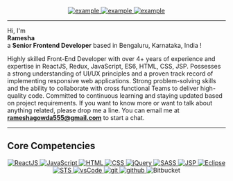 <p align ="center">
   <a  href="" target="_blank">
    <img src="https://img.shields.io/badge/My_Website-000000?style=for-the-badge&logo=Microsoft-edge&logoColor=white" alt="example"/>
  </a>
  <a href="mailto:rameshagowda555@gmail.com" target="_blank">
    <img src="https://img.shields.io/badge/Gmail-D14836?style=for-the-badge&logo=gmail&logoColor=white" alt="example"/>
  </a>
  <a href="https://www.linkedin.com/in/ramesha-4a80a8175/" target="_blank">
    <img src="https://img.shields.io/badge/LinkedIn-0077B5?style=for-the-badge&logo=linkedin&logoColor=white" alt="example"/>
  </a>
</p>
<hr/>
Hi, I'm <br/>
<Strong>Ramesha</Strong><br/> 
a <Strong>Senior Frontend Developer</Strong> based in Bengaluru, Karnataka, India !

<p align ="left">
   Highly skilled Front-End Developer with over 4+ years of experience and expertise in ReactJS, Redux, JavaScript, ES6, HTML, CSS, JSP.
   Possesses a strong understanding of UI/UX principles and a proven track record of implementing responsive web applications.
   Strong problem-solving skills and the ability to collaborate with cross functional Teams to deliver high-quality code.
   Committed to continuous learning and staying updated based on project requirements.
   If you want to know more or want to talk about anything related, please drop me a line.
   You can email me at <a href="mailto:rameshagowda555@gmail.com"><strong>rameshagowda555@gmail.com</strong></a> to start a chat.
</p>
<hr/>

<h2>Core Competencies</h2>
<p align="center">
  
   <a href="" target="_blank">
     <img alt="ReactJS" src="https://img.shields.io/badge/ReactJS-white?style=for-the-badge&logo=React&logoColor=white&color=skyblue">
  </a>
  
  <a href="" target="_blank">
    <img alt="JavaScript" src="https://img.shields.io/badge/JavaScript-white?style=for-the-badge&logo=JavaScript&logoColor=white&color=yellow">
  </a>
  
   <a href="" target="_blank">
     <img alt="HTML" src="https://img.shields.io/badge/HTML-white?style=for-the-badge&logo=html5&logoColor=white&color=orange">
  </a>

   <a href="" target="_blank">
    <img alt="CSS" src="https://img.shields.io/badge/CSS-white?style=for-the-badge&logo=css3&logoColor=white&color=blue">
  </a>
  
   <a href="" target="_blank">
    <img alt="jQuery" src="https://img.shields.io/badge/Jquery-white?style=for-the-badge&logo=jquery&logoColor=white&color=darkblue">
  </a>

   <a href="" target="_blank">
    <img alt="SASS" src="https://img.shields.io/badge/SASS-white?style=for-the-badge&logo=sass&logoColor=white&color=pink">
  </a>

   <a href="" target="_blank">
    <img alt="JSP" src="https://img.shields.io/badge/JSP-white?style=for-the-badge&logo=JSP&logoColor=white&color=blue">
  </a>
  <a href="" target="_blank">
    <img alt="Eclipse" src="https://img.shields.io/badge/Eclipse-white?style=for-the-badge&logo=eclipse&logoColor=white&color=purple">
  </a>
  <a href="" target="_blank">
     <img alt="STS" src="https://img.shields.io/badge/STS-white?style=for-the-badge&logo=STS&logoColor=white&color=red">
  </a>
  <a href="" target="_blank">
    <img src="https://img.shields.io/badge/vscode-007ACC.svg?style=for-the-badge&logo=visualstudiocode&logoColor=white" alt="vsCode"/> 
  </a>
  <a href="" target="_blank">
    <img src="https://img.shields.io/badge/git-F05032.svg?style=for-the-badge&logo=git&logoColor=white"
      alt="git"/>
  </a>
  <a href="" target="_blank">
    <img src="https://img.shields.io/badge/github-181717.svg?style=for-the-badge&logo=github&logoColor=white" alt="github" />
  </a>
  <a>
    <img alt="Bitbucket" src="https://img.shields.io/badge/Bitbucket-white?style=for-the-badge&logo=bitbucket&logoColor=white&color=brown">
  </a> 
</p>

